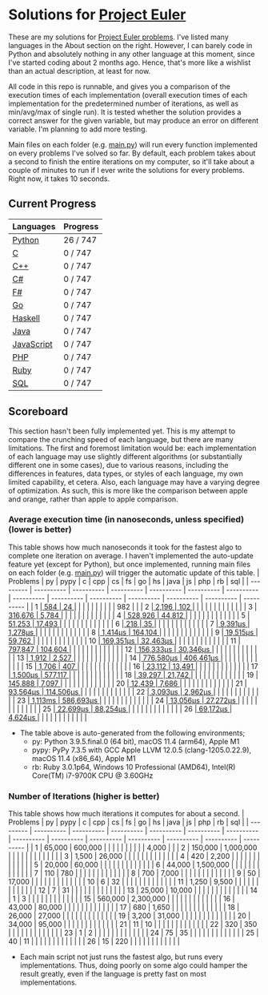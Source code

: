 # Solutions for [Project Euler](https://projecteuler.net/)
These are my solutions for [Project Euler problems](https://projecteuler.net/archives). I've listed many languages in the About section on the right. However, I can barely code in Python and absolutely nothing in any other language at this moment, since I've started coding about 2 months ago. Hence, that's more like a wishlist than an actual description, at least for now.

All code in this repo is runnable, and gives you a comparison of the execution times of each implementation (overall execution times of each implementation for the predetermined number of iterations, as well as min/avg/max of single run). It is tested whether the solution provides a correct answer for the given variable, but may produce an error on different variable. I'm planning to add more testing.

Main files on each folder (e.g. [main.py](https://github.com/lcsm29/project-euler/blob/main/py/main.py)) will run every function implemented on every problems I've solved so far. By default, each problem takes about a second to finish the entire iterations on my computer, so it'll take about a couple of minutes to run if I ever write the solutions for every problems. Right now, it takes 10 seconds.

## Current Progress
| Languages                                                                      |     Progress      |
| ------------------------------------------------------------------------------ | ----------------- |
| [Python](https://github.com/lcsm29/project-euler/tree/main/py)                 |     26 / 747      |
| [C](https://github.com/lcsm29/project-euler/tree/main/c)                       |      0 / 747      |
| [C++](https://github.com/lcsm29/project-euler/tree/main/cpp)                   |      0 / 747      |
| [C#](https://github.com/lcsm29/project-euler/tree/main/cs)                     |      0 / 747      |
| [F#](https://github.com/lcsm29/project-euler/tree/main/fs)                     |      0 / 747      |
| [Go](https://github.com/lcsm29/project-euler/tree/main/go)                     |      0 / 747      |
| [Haskell](https://github.com/lcsm29/project-euler/tree/main/hs)                |      0 / 747      |
| [Java](https://github.com/lcsm29/project-euler/tree/main/java)                 |      0 / 747      |
| [JavaScript](https://github.com/lcsm29/project-euler/tree/main/js)             |      0 / 747      |
| [PHP](https://github.com/lcsm29/project-euler/tree/main/php)                   |      0 / 747      |
| [Ruby](https://github.com/lcsm29/project-euler/tree/main/rb)                   |      0 / 747      |
| [SQL](https://github.com/lcsm29/project-euler/tree/main/sql)                   |      0 / 747      |


## Scoreboard
This section hasn't been fully implemented yet. This is my attempt to compare the crunching speed of each language, but there are many limitations. The first and foremost limitation would be: each implementation of each language may use slightly different algorithms (or substantially different one in some cases), due to various reasons, including the differences in features, data types, or styles of each language, my own limited capability, et cetera. Also, each language may have a varying degree of optimization. As such, this is more like the comparison between apple and orange, rather than apple to apple comparison.

### Average execution time (in nanoseconds, unless specified) (lower is better)
This table shows how much nanoseconds it took for the fastest algo to complete one iteration on average. I haven't implemented the auto-update feature yet (except for Python), but once implemented, running main files on each folder (e.g. [main.py](https://github.com/lcsm29/project-euler/blob/main/py/main.py)) will trigger the automatic update of this table.
| Problems  | py         | pypy       | c          | cpp        | cs         | fs         | go         | hs         | java       | js         | php        | rb         | sql        |
| --------- | ---------- | ---------- | ---------- | ---------- | ---------- | ---------- | ---------- | ---------- | ---------- | ---------- | ---------- | ---------- | ---------- |
| 1         |[        584 ](https://github.com/lcsm29/project-euler/blob/main/py/py_0001_multiples_of_3_and_5.py)|[         24 ](https://github.com/lcsm29/project-euler/blob/main/py/py_0001_multiples_of_3_and_5.py)|            |            |            |            |            |            |            |            |            |        982 |            |
| 2         |[      2,196 ](https://github.com/lcsm29/project-euler/blob/main/py/py_0002_even_fibonacci_numbers.py)|[        102 ](https://github.com/lcsm29/project-euler/blob/main/py/py_0002_even_fibonacci_numbers.py)|            |            |            |            |            |            |            |            |            |            |            |
| 3         |[    316,676 ](https://github.com/lcsm29/project-euler/blob/main/py/py_0003_largest_prime_factor.py)|[      5,784 ](https://github.com/lcsm29/project-euler/blob/main/py/py_0003_largest_prime_factor.py)|            |            |            |            |            |            |            |            |            |            |            |
| 4         |[    528,926 ](https://github.com/lcsm29/project-euler/blob/main/py/py_0004_largest_palindrome_product.py)|[     44,812 ](https://github.com/lcsm29/project-euler/blob/main/py/py_0004_largest_palindrome_product.py)|            |            |            |            |            |            |            |            |            |            |            |
| 5         |[     51,253 ](https://github.com/lcsm29/project-euler/blob/main/py/py_0005_smallest_multiple.py)|[     17,493 ](https://github.com/lcsm29/project-euler/blob/main/py/py_0005_smallest_multiple.py)|            |            |            |            |            |            |            |            |            |            |            |
| 6         |[        218 ](https://github.com/lcsm29/project-euler/blob/main/py/py_0006_sum_square_difference.py)|[         35 ](https://github.com/lcsm29/project-euler/blob/main/py/py_0006_sum_square_difference.py)|            |            |            |            |            |            |            |            |            |            |            |
| 7         |[    9,391μs ](https://github.com/lcsm29/project-euler/blob/main/py/py_0007_10001st_prime.py)|[    1,278μs ](https://github.com/lcsm29/project-euler/blob/main/py/py_0007_10001st_prime.py)|            |            |            |            |            |            |            |            |            |            |            |
| 8         |[    1,414μs ](https://github.com/lcsm29/project-euler/blob/main/py/py_0008_largest_product_in_a_series.py)|[    164,104 ](https://github.com/lcsm29/project-euler/blob/main/py/py_0008_largest_product_in_a_series.py)|            |            |            |            |            |            |            |            |            |            |            |
| 9         |[   19,515μs ](https://github.com/lcsm29/project-euler/blob/main/py/py_0009_special_pythagorean_triplet.py)|[     59,762 ](https://github.com/lcsm29/project-euler/blob/main/py/py_0009_special_pythagorean_triplet.py)|            |            |            |            |            |            |            |            |            |            |            |
| 10        |[  169,351μs ](https://github.com/lcsm29/project-euler/blob/main/py/py_0010_summation_of_primes.py)|[   32,463μs ](https://github.com/lcsm29/project-euler/blob/main/py/py_0010_summation_of_primes.py)|            |            |            |            |            |            |            |            |            |            |            |
| 11        |[    797,847 ](https://github.com/lcsm29/project-euler/blob/main/py/py_0011_largest_product_in_a_grid.py)|[    104,604 ](https://github.com/lcsm29/project-euler/blob/main/py/py_0011_largest_product_in_a_grid.py)|            |            |            |            |            |            |            |            |            |            |            |
| 12        |[  156,333μs ](https://github.com/lcsm29/project-euler/blob/main/py/py_0012_highly_divisible_triangular_number.py)|[   30,346μs ](https://github.com/lcsm29/project-euler/blob/main/py/py_0012_highly_divisible_triangular_number.py)|            |            |            |            |            |            |            |            |            |            |            |
| 13        |[      1,912 ](https://github.com/lcsm29/project-euler/blob/main/py/py_0013_large_sum.py)|[      2,527 ](https://github.com/lcsm29/project-euler/blob/main/py/py_0013_large_sum.py)|            |            |            |            |            |            |            |            |            |            |            |
| 14        |[  776,580μs ](https://github.com/lcsm29/project-euler/blob/main/py/py_0014_longest_collatz_sequence.py)|[  406,461μs ](https://github.com/lcsm29/project-euler/blob/main/py/py_0014_longest_collatz_sequence.py)|            |            |            |            |            |            |            |            |            |            |            |
| 15        |[      1,706 ](https://github.com/lcsm29/project-euler/blob/main/py/py_0015_lattice_paths.py)|[        407 ](https://github.com/lcsm29/project-euler/blob/main/py/py_0015_lattice_paths.py)|            |            |            |            |            |            |            |            |            |            |            |
| 16        |[     23,112 ](https://github.com/lcsm29/project-euler/blob/main/py/py_0016_power_digit_sum.py)|[     13,491 ](https://github.com/lcsm29/project-euler/blob/main/py/py_0016_power_digit_sum.py)|            |            |            |            |            |            |            |            |            |            |            |
| 17        |[    1,500μs ](https://github.com/lcsm29/project-euler/blob/main/py/py_0017_number_letter_counts.py)|[    577,117 ](https://github.com/lcsm29/project-euler/blob/main/py/py_0017_number_letter_counts.py)|            |            |            |            |            |            |            |            |            |            |            |
| 18        |[     39,297 ](https://github.com/lcsm29/project-euler/blob/main/py/py_0018_maximum_path_sum_i.py)|[     21,742 ](https://github.com/lcsm29/project-euler/blob/main/py/py_0018_maximum_path_sum_i.py)|            |            |            |            |            |            |            |            |            |            |            |
| 19        |[    145,888 ](https://github.com/lcsm29/project-euler/blob/main/py/py_0019_counting_sundays.py)|[      7,097 ](https://github.com/lcsm29/project-euler/blob/main/py/py_0019_counting_sundays.py)|            |            |            |            |            |            |            |            |            |            |            |
| 20        |[     12,439 ](https://github.com/lcsm29/project-euler/blob/main/py/py_0020_factorial_digit_sum.py)|[      7,686 ](https://github.com/lcsm29/project-euler/blob/main/py/py_0020_factorial_digit_sum.py)|            |            |            |            |            |            |            |            |            |            |            |
| 21        |[   93,564μs ](https://github.com/lcsm29/project-euler/blob/main/py/py_0021_amicable_numbers.py)|[  114,506μs ](https://github.com/lcsm29/project-euler/blob/main/py/py_0021_amicable_numbers.py)|            |            |            |            |            |            |            |            |            |            |            |
| 22        |[    3,093μs ](https://github.com/lcsm29/project-euler/blob/main/py/py_0022_names_scores.py)|[    2,962μs ](https://github.com/lcsm29/project-euler/blob/main/py/py_0022_names_scores.py)|            |            |            |            |            |            |            |            |            |            |            |
| 23        |[    1,113ms ](https://github.com/lcsm29/project-euler/blob/main/py/py_0023_non-abundant_sums.py)|[  586,693μs ](https://github.com/lcsm29/project-euler/blob/main/py/py_0023_non-abundant_sums.py)|            |            |            |            |            |            |            |            |            |            |            |
| 24        |[   13,056μs ](https://github.com/lcsm29/project-euler/blob/main/py/py_0024_lexicographic_permutations.py)|[   27,272μs ](https://github.com/lcsm29/project-euler/blob/main/py/py_0024_lexicographic_permutations.py)|            |            |            |            |            |            |            |            |            |            |            |
| 25        |[   22,699μs ](https://github.com/lcsm29/project-euler/blob/main/py/py_0025_1000-digit_fibonacci_number.py)|[   88,254μs ](https://github.com/lcsm29/project-euler/blob/main/py/py_0025_1000-digit_fibonacci_number.py)|            |            |            |            |            |            |            |            |            |            |            |
| 26        |[   69,172μs ](https://github.com/lcsm29/project-euler/blob/main/py/py_0026_reciprocal_cycles.py)|[    4,624μs ](https://github.com/lcsm29/project-euler/blob/main/py/py_0026_reciprocal_cycles.py)|            |            |            |            |            |            |            |            |            |            |            |
* The table above is auto-generated from the following environments;
  * py: Python 3.9.5.final.0 (64 bit), macOS 11.4 (arm64), Apple M1
  * pypy: PyPy 7.3.5 with GCC Apple LLVM 12.0.5 (clang-1205.0.22.9), macOS 11.4 (x86_64), Apple M1
  * rb: Ruby 3.0.1p64, Windows 10 Professional (AMD64), Intel(R) Core(TM) i7-9700K CPU @ 3.60GHz

### Number of Iterations (higher is better)
This table shows how much iterations it computes for about a second.
| Problems  | py         | pypy       | c          | cpp        | cs         | fs         | go         | hs         | java       | js         | php        | rb         | sql        |
| --------- | ---------- | ---------- | ---------- | ---------- | ---------- | ---------- | ---------- | ---------- | ---------- | ---------- | ---------- | ---------- | ---------- |
| 1         |     65,000 |    600,000 |            |            |            |            |            |            |            |            |            |      4,000 |            |
| 2         |    150,000 |  1,000,000 |            |            |            |            |            |            |            |            |            |            |            |
| 3         |      1,500 |     26,000 |            |            |            |            |            |            |            |            |            |            |            |
| 4         |        420 |      2,200 |            |            |            |            |            |            |            |            |            |            |            |
| 5         |     20,000 |     60,000 |            |            |            |            |            |            |            |            |            |            |            |
| 6         |     44,000 |  1,500,000 |            |            |            |            |            |            |            |            |            |            |            |
| 7         |        110 |        780 |            |            |            |            |            |            |            |            |            |            |            |
| 8         |        700 |      7,000 |            |            |            |            |            |            |            |            |            |            |            |
| 9         |         50 |     17,000 |            |            |            |            |            |            |            |            |            |            |            |
| 10        |          6 |         32 |            |            |            |            |            |            |            |            |            |            |            |
| 11        |      1,250 |      9,500 |            |            |            |            |            |            |            |            |            |            |            |
| 12        |          7 |         31 |            |            |            |            |            |            |            |            |            |            |            |
| 13        |     25,000 |     10,000 |            |            |            |            |            |            |            |            |            |            |            |
| 14        |          1 |          3 |            |            |            |            |            |            |            |            |            |            |            |
| 15        |    560,000 |  2,300,000 |            |            |            |            |            |            |            |            |            |            |            |
| 16        |     43,000 |     80,000 |            |            |            |            |            |            |            |            |            |            |            |
| 17        |        680 |      1,650 |            |            |            |            |            |            |            |            |            |            |            |
| 18        |     26,000 |     27,000 |            |            |            |            |            |            |            |            |            |            |            |
| 19        |      3,200 |     31,000 |            |            |            |            |            |            |            |            |            |            |            |
| 20        |     34,000 |     95,000 |            |            |            |            |            |            |            |            |            |            |            |
| 21        |         11 |         10 |            |            |            |            |            |            |            |            |            |            |            |
| 22        |        320 |        350 |            |            |            |            |            |            |            |            |            |            |            |
| 23        |          1 |          2 |            |            |            |            |            |            |            |            |            |            |            |
| 24        |         75 |         35 |            |            |            |            |            |            |            |            |            |            |            |
| 25        |         40 |         11 |            |            |            |            |            |            |            |            |            |            |            |
| 26        |         15 |        220 |            |            |            |            |            |            |            |            |            |            |            |
* Each main script not just runs the fastest algo, but runs every implementations. Thus, doing poorly on some algo could hamper the result greatly, even if the language is pretty fast on most implementations.
